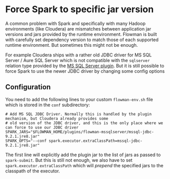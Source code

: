 # Force Spark to specific jar version

A common problem with Spark and specifically with many Hadoop environments (like Cloudera) are mismatches between
application jar versions and jars provided by the runtime environment. Flowman is built with carefully set dependency
version to match those of each supported runtime environment. But sometimes this might not be enough.

For example Cloudera ships with a rather old JDBC driver for MS SQL Server / Aure SQL Server which is not compatible
with the `sqlserver` relation type provided by the [MS SQL Server plugin](../plugins/mssqlserver.md). But it is still
possible to force Spark to use the newer JDBC driver by changing some config options


## Configuration

You need to add the following lines to your custom `flowman-env.sh` file which is stored in the `conf` subdirectory:

```shell
# Add MS SQL JDBC Driver. Normally this is handled by the plugin mechanism, but Cloudera already provides some
# old version of the JDBC driver, and this is the only place where we can force to use our JDBC driver
SPARK_JARS="$FLOWMAN_HOME/plugins/flowman-mssqlserver/mssql-jdbc-9.2.1.jre8.jar"
SPARK_OPTS="--conf spark.executor.extraClassPath=mssql-jdbc-9.2.1.jre8.jar"
```
The first line will explicitly add the plugin jar to the list of jars as passed to `spark-submit`. But this is still
not enough, we also have to set `spark.executor.extraClassPath` which will *prepend* the specified jars to the
classpath of the executor.

